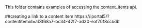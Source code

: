 This folder contains examples of accessing the content_items api.

##creating a link to a content item
https://<zenya-url>/iportal5/?contentitemid=a18f68a7-bc34-42f7-ad30-eaf70f8ccbdb
